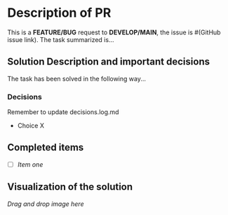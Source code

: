 # Description of PR

This is a **FEATURE/BUG** request to **DEVELOP/MAIN**, the issue is #(GitHub issue link). The task summarized is...

## Solution Description and important decisions

The task has been solved in the following way...

### Decisions
Remember to update decisions.log.md
- Choice X

## Completed items

- [ ] *Item one*

## Visualization of the solution

*Drag and drop image here*
